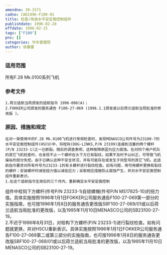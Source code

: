 ```yaml
---
amendno: 39-1571  
cadno: CAD1996-F100-01  
title: 检查/改装水平安定面控制组件  
publishdate: 1996-02-28  
effdate: 1996-02-15  
tags: ["F100"]  
pns: []  
categories: 华东管理局  
author: 徐春雷  
---
```

  
### 适用范围  
所有F.28 Mk.0100系列飞机  
  
<!--more-->  
### 参考文件  
    1.荷兰适航当局颁发的适航指令 1996-006(A)；  
    2.FOKKER公司颁发的服务通告 F100-27-069 (1996.1.1颁发或以后荷兰适航当局批准的修改版 )。  
  
### 原因、措施和规定  
    在对一架使用中的F.28 Mk.0100飞机进行常规检查时，发现MENASCO公司件号为23100-7的水平安定面控制组件(HSCU)中，将栓钩(DOG-LINKS,P/N 23199)连接到活塞的两个螺杆(P/N 23233-1)之一已断裂。随后的调查表明，这种故障原因为应力腐蚀。在对同个用户机队的其它飞机检查时，也发现不止一个螺杆在头下方已有裂纹。如果不及时予以纠正，可导致飞机操纵的部分失控。由于已确认这种不安全状况，并有可能存在或发生于同型号的其它飞机。此适航指令要求对所有件号为23233-1的有关螺杆进行裂纹检查。如有问题，用可用螺杆更换有裂纹的螺杆；安装螺杆时减低扭力值以减低应力；采取相应措施防止腐蚀产生，并对水平安定面控制组件重新表识。  
    1.在这个适航指令生效后的三个月内，重新确定水平安定面控制  
  
组件中栓钩下方螺杆(件号P/N 23233-1)自锁螺帽(件号P/N MS17825-10)的扭力值。具体实施按照1996年1月1日FOKKER公司服务通告F100-27-069第一部分的实施指南，也可按1996年1月8日的服务通告更改版SBF100-27-069/01或以后荷兰适航当局批准的更改版，以及1995年11月10日MENASCO公司的SB23100-27-19。  
2.不迟于1996年8月31日，对栓构下方螺杆(P/N 23233-1)进行裂纹检查。如有问题就更换，并对HSCU重新表识。具体实施按照1996年1月1日FOKKER公司服务通告F100-27-069第二或第三部分的实施指南，也可按1996年1月8日的服务通告更改版SBF100-27-069/01或以后荷兰适航当局批准的更改版，以及1995年11月10日MENASCO公司的SB23100-27-19。  
